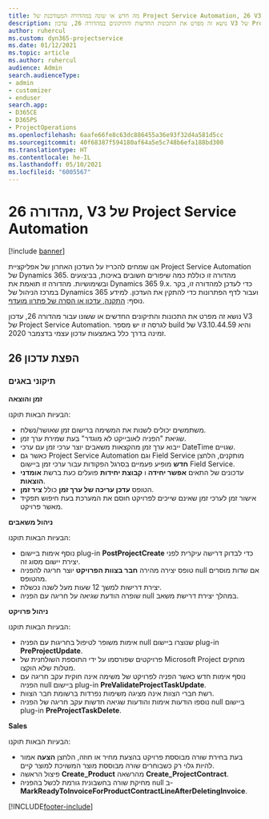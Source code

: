 ```yaml
---
title: מה חדש או שונה במהדורה המעודכנת של Project Service Automation, 26 V3
description: נושא זה מפרט את התכונות החדשות והתיקונים במהדורה 26, עדכון V3 של Project Service Automation.
author: ruhercul
ms.custom: dyn365-projectservice
ms.date: 01/12/2021
ms.topic: article
ms.author: ruhercul
audience: Admin
search.audienceType:
- admin
- customizer
- enduser
search.app:
- D365CE
- D365PS
- ProjectOperations
ms.openlocfilehash: 6aafe66fe8c63dc886455a36e93f32d4a581d5cc
ms.sourcegitcommit: 40f68387f594180af64a5e5c748b6efa188bd300
ms.translationtype: HT
ms.contentlocale: he-IL
ms.lasthandoff: 05/10/2021
ms.locfileid: "6005567"
---
```

# <a name="project-service-automation-update-release-26-v3"></a>מהדורה 26, V3 של Project Service Automation

[!include [banner](../includes/psa-now-project-operations.md)]

אנו שמחים להכריז על העדכון האחרון של אפליקציית Project Service Automation של Dynamics 365. מהדורה זו כוללת כמה שיפורים חשובים באיכות, בביצועים ובשימושיות. מהדורה זו תואמת את Dynamics 365 9.x. כדי לעדכן למהדורה זו, בקר במרכז הניהול של Dynamics 365 ועבור לדף הפתרונות כדי להתקין את העדכון. למידע נוסף: [התקנה, עדכון או הסרה של פתרון מועדף](/power-platform/admin/install-remove-preferred-solution).

נושא זה מפרט את התכונות והתיקונים החדשים או ששונו עבור מהדורה 26, עדכון V3 של Project Service Automation. לגרסה זו יש מספר build של V3.10.44.59 והיא זמינה בדרך כלל באמצעות עדכון עצמי בדצמבר 2020.

## <a name="update-release-26"></a>הפצת עדכון 26

### <a name="bug-fixes"></a>תיקוני באגים

**זמן והוצאה**

הבעיות הבאות תוקנו:

- משתמשים יכולים לשנות את המשימה ברישום זמן שאושר/נשלח.
- שגיאת "הפניה לאובייקט לא מוגדר" בעת שמירת ערך זמן.
- ייבוא ערך זמן מהקצאות משאבים יוצר ערכי זמן עם ערכי DateTime שגויים.
- כאשר גם Project Service Automation וגם Field Service מותקנים, הלחצן **חדש** מופיע פעמיים בסרגל הפקודות עבור ערכי זמן ביישום Field Service.
- עדכונים של התאים **אפשר יחידה** ו **קבוצת יחידות** פועלים כעת ברשת **אומדני הוצאות**.
- הטופס **עדכן עריכה של ערך זמן** כולל **ציר זמן**.
- אישור זמן לערכי זמן שאינם שייכים לפרויקט חוסם את המערכת בעת חיפוש תפקיד מאשר פרויקט.

**ניהול משאבים**

הבעיות הבאות תוקנו:

- נוסף אימות ביישום plug-in **PostProjectCreate** כדי לבדוק דרישה עיקרית לפני יצירת יישום מסוג זה.
- טופס יצירה מהירה **חבר בצוות הפרויקט** יוצר חריגה להפניה null אם שדות מוסרים מהטופס.
- יצירת דרישות למשך 12 שעות מעל לשנה נכשלת.
- שופרה הודעת שגיאה על חריגה עם הפניה null במהלך יצירת דרישת משאב.

**ניהול פרויקט**

הבעיות הבאות תוקנו:

- אימות משופר לטיפול בחריגות עם הפניה null שנוצרו ביישום plug-in **PreProjectUpdate**.
- פרויקטים שפורסמו על ידי התוספת השולחנית של Microsoft Project מוחקים מטלות שלא הוקצו.
- נוסף אימות חדש כאשר הפניה לפרויקט של משימה אינה חוקית עקב חריגה עם הפניה null ביישום plug-in **PreValidateProjectTaskUpdate**.
- רשת חברי הצוות אינה מציגה משימות נפרדות ברשומת חבר הצוות.
- נוספו הודעות אימות והודעות שגיאה חדשות עקב חריגה של הפניה null ביישום plug-in **PreProjectTaskDelete**.

**Sales**

הבעיות הבאות תוקנו:

- בעת בחירת שורה מבוססת פרויקט בהצעת מחיר או חוזה, הלחצן **הצעה** אמור להיות גלוי רק כשבוחרים שורה מבוססת מוצר המשויכת למוצר קיים.
- פיצול הראשה **Create_Product** מהרשאה **Create_ProjectContract**.
- מחיקת שורה בחשבונית גורמת לכשל בהפניה null ב- **MarkReadyToInvoiceForProductContractLineAfterDeletingInvoice**.


[!INCLUDE[footer-include](../includes/footer-banner.md)]